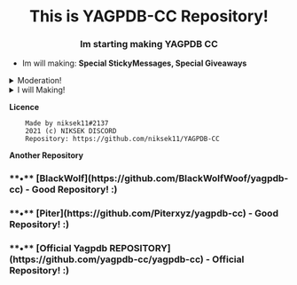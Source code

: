 <h1 align="center">This is YAGPDB-CC Repository!</h1>
<h3 align="center">Im starting making YAGPDB CC</h3>

- Im will making: **Special StickyMessages, Special Giveaways**

<details>
<summary>Moderation!</summary>

- [Folder](Moderation)  
**•** [Clear](Moderation/clear.yag) - This is a Custom Clear Command!
</details>

<details>
<summary>I will Making!</summary>

- [Folder](https://github.com/niksek11/YAGPDB-CC)  
**•** StickyMessage - I will BlackWolf Code editing!
</details>

**Licence**

```
    Made by niksek11#2137
    2021 (c) NIKSEK DISCORD
    Repository: https://github.com/niksek11/YAGPDB-CC
```

**Another Repository**
<h3>**•** [BlackWolf](https://github.com/BlackWolfWoof/yagpdb-cc) - Good Repository! :)</h3>
<h3>**•** [Piter](https://github.com/Piterxyz/yagpdb-cc) - Good Repository! :)</h3>
<h3>**•** [Official Yagpdb REPOSITORY](https://github.com/yagpdb-cc/yagpdb-cc) - Official Repository! :)</h3>
